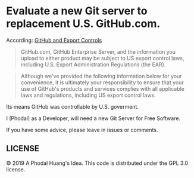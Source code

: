 # Evaluate a new Git server to replacement U.S. GitHub.com.

According: [GitHub and Export Controls](https://help.github.com/en/articles/github-and-export-controls)

> GitHub.com, GitHub Enterprise Server, and the information you upload to either product may be subject to US export control laws, including U.S. Export Administration Regulations (the EAR).

> Although we've provided the following information below for your convenience, it is ultimately your responsibility to ensure that your use of GitHub's products and services complies with all applicable laws and regulations, including US export control laws.

Its means GitHub was controllable by U.S. goverment.

I (Phodal) as a Developer, will need a new Git Server for Free Software.

If you have some advice, please leave in issues or comments.

LICENSE
---

© 2019 A Phodal Huang's Idea. This code is distributed under the GPL 3.0 license.
